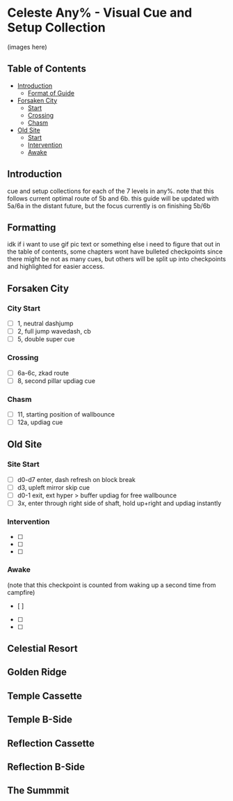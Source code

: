 # Celeste Any% - Visual Cue and Setup Collection
(images here)
## Table of Contents
- [Introduction](#introduction)
   - [Format of Guide](#formatting)
- [Forsaken City](#forsaken-city)
   - [Start](#city-start)
   - [Crossing](#crossing)
   - [Chasm](#chasm)
- [Old Site](#old-site)
   - [Start](#site-start)
   - [Intervention](#intervention)
   - [Awake](#awake)
## Introduction
cue and setup collections for each of the 7 levels in any%. note that this follows current optimal route of 5b and 6b. this guide will be updated with 5a/6a in the distant future, but the focus currently is on finishing 5b/6b
## Formatting
idk if i want to use gif pic text or something else i need to figure that out
in the table of contents, some chapters wont have bulleted checkpoints since there might be not as many cues, but others will be split up into checkpoints and highlighted for easier access. 
## Forsaken City
 ### City Start
 - [ ] 1, neutral dashjump
 - [ ] 2, full jump wavedash, cb
 - [ ] 5, double super cue
 ### Crossing
 - [ ] 6a-6c, zkad route
 - [ ] 8, second pillar updiag cue
 ### Chasm
 - [ ] 11, starting position of wallbounce
 - [ ] 12a, updiag cue
## Old Site
 ### Site Start
 - [ ] d0-d7 enter, dash refresh on block break
 - [ ] d3, upleft mirror skip cue
 - [ ] d0-1 exit, ext hyper > buffer updiag for free wallbounce
 - [ ] 3x, enter through right side of shaft, hold up+right and updiag instantly
 ### Intervention
 - [ ] 
 - [ ] 
 - [ ] 
 ### Awake
 (note that this checkpoint is counted from waking up a second time from campfire)
 - [ ] 
 - [ ] 
 - [ ] 
## Celestial Resort

## Golden Ridge

## Temple Cassette

## Temple B-Side

## Reflection Cassette

## Reflection B-Side

## The Summmit
 

